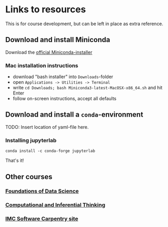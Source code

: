 # Links to resources

This is for course development, but can be left in place as extra reference.

## Download and install Miniconda

Download the [official Miniconda-installer](http://conda.pydata.org/miniconda.html)

### Mac installation instructions

* download "bash installer" into `Downloads`-folder
* open `Applications -> Utilities -> Terminal`
* write `cd Downloads; bash Miniconda3-latest-MacOSX-x86_64.sh` and hit Enter
* follow on-screen instructions, accept all defaults

## Download and install a `conda`-environment

TODO: Insert location of yaml-file here.

### Installing jupyterlab

`conda install -c conda-forge jupyterlab`

That's it!

## Other courses

### [Foundations of Data Science](http://data8.org/fa16/)

### [Computational and Inferential Thinking](https://www.inferentialthinking.com)

### [IMC Software Carpentry site](https://chrismedrela.github.io/2016-08-22-aarhus/)


